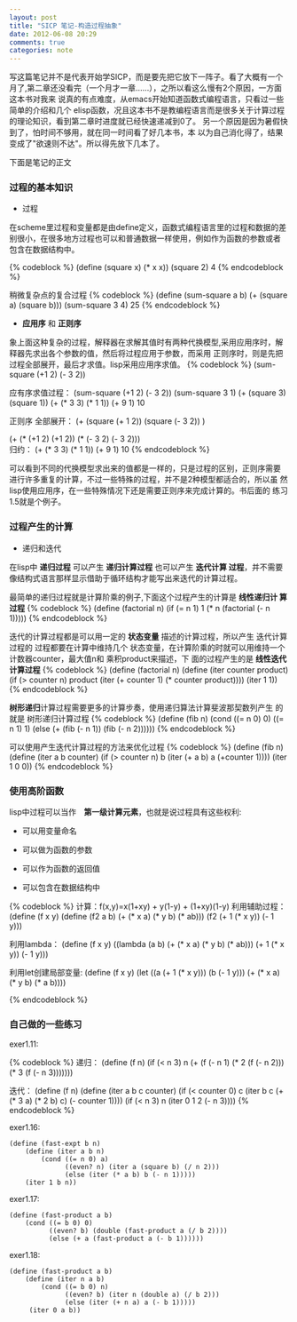 ```yaml
---
layout: post
title: "SICP 笔记-构造过程抽象"
date: 2012-06-08 20:29
comments: true
categories: note
---
```


写这篇笔记并不是代表开始学SICP，而是要先把它放下一阵子。看了大概有一个
月了,第二章还没看完（一个月才一章……），之所以看这么慢有2个原因，一方面这本书对我来
说真的有点难度，从emacs开始知道函数式编程语言，只看过一些简单的介绍和几个
elisp函数，况且这本书不是教编程语言而是很多关于计算过程的理论知识，看到第二章时进度就已经快速递减到0了。
另一个原因是因为暑假快到了，怕时间不够用，就在同一时间看了好几本书，本
以为自己消化得了，结果变成了"欲速则不达"。所以得先放下几本了。

下面是笔记的正文
### 过程的基本知识

* 过程

在scheme里过程和变量都是由define定义，函数式编程语言里的过程和数据的差
别很小，在很多地方过程也可以和普通数据一样使用，例如作为函数的参数或者
包含在数据结构中。
<!--more-->
{% codeblock %}
(define (square x) (* x x))
(square 2)
4
{% endcodeblock %}

稍微复杂点的复合过程
{% codeblock %}
(define (sum-square a b) 
    (+ (square a) (square b)))
(sum-square 3 4)
25
{% endcodeblock %}

*  **应用序** 和 **正则序**

象上面这种复杂的过程，解释器在求解其值时有两种代换模型,采用应用序时，解释器先求出各个参数的值，然后将过程应用于参数，而采用
正则序时，则是先把过程全部展开，最后才求值。lisp采用应用序求值。
{% codeblock %}
(sum-square (+1 2) (- 3 2))

应有序求值过程：
(sum-square (+1 2) (- 3 2))
(sum-square 3 1)
(+ (square 3) (square 1))
(+ (* 3 3) (* 1 1))
(+ 9 1)
10

正则序
全部展开：
(+   (square  (+ 1 2))    (square  (- 3 2)) )
    
(+   (* (+1 2) (+1 2))    (* (- 3 2) (- 3 2)))    
归约：
(+ (* 3 3) (* 1 1))
(+ 9 1)
10
{% endcodeblock %}

可以看到不同的代换模型求出来的值都是一样的，只是过程的区别，正则序需要
进行许多重复的计算，不过一些特殊的过程，并不是2种模型都适合的，所以虽
然lisp使用应用序，在一些特殊情况下还是需要正则序来完成计算的。书后面的
练习1.5就是个例子。

### 过程产生的计算
* 递归和迭代
 
 在lisp中 **递归过程** 可以产生 **递归计算过程** 也可以产生 **迭代计算
 过程**，并不需要像结构式语言那样显示借助于循环结构才能写出来迭代的计算过程。
 
 最简单的递归过程就是计算阶乘的例子,下面这个过程产生的计算是 **线性递归计
 算过程** 
 {% codeblock %}
 (define (factorial n)
     (if (= n 1)
         1
         (* n (factorial (- n 1)))))
 {% endcodeblock %}
 
 迭代的计算过程都是可以用一定的 **状态变量** 描述的计算过程，所以产生
 迭代计算过程的 过程都要在计算中维持几个 状态变量，在计算阶乘的时就可以用维持一个 计数器counter，最大值n和 乘积product来描述，下
 面的过程产生的是 **线性迭代计算过程**
 {% codeblock %}
 (define (factorial n)
     (define (iter counter product)
         (if (> counter n)
             product
             (iter (+ counter 1) (* counter product))))
     (iter 1 1))
 {% endcodeblock %}
 
 **树形递归**计算过程需要更多的计算步奏，使用递归算法计算斐波那契数列产生
 的就是 树形递归计算过程
 {% codeblock %}
 (define (fib n)
    (cond ((= n 0) 0)
          ((= n 1) 1)
          (else (+ (fib (- n 1))
                   (fib (- n 2))))))
 {% endcodeblock %}
 
 可以使用产生迭代计算过程的方法来优化过程
 {% codeblock %}
(define (fib n)
    (define (iter a b counter) 
        (if (> counter n)
            b
            (iter (+ a b) a (+counter 1))))
    (iter 1 0 0))
 {% endcodeblock %}

### 使用高阶函数
lisp中过程可以当作　**第一级计算元素**，也就是说过程具有这些权利:

* 可以用变量命名

* 可以做为函数的参数

* 可以作为函数的返回值

* 可以包含在数据结构中

 {% codeblock %}
 计算：f(x,y)=x(1+xy) + y(1-y) + (1+xy)(1-y)
 利用辅助过程：
 (define (f x y)
     (define (f2 a b)
         (+ (* x a)
             (* y b)
              (* ab)))
     (f2 (+ 1 (* x y))
         (- 1 y)))
         
 利用lambda：
 (define (f x y)
     ((lambda (a b)
         (+ (* x a)
             (* y b)
             (* ab)))
         (+ 1 (* x y))
         (- 1 y)))
         
 利用let创建局部变量:
 (define (f x y)
     (let ((a (+ 1 (* x y)))
          (b (- 1 y)))
          (+ (* x a) 
              (* y b) 
              (* a b))))
 
 {% endcodeblock %}

### 自己做的一些练习
exer1.11: 

{% codeblock %}
递归：
(define (f n)
    (if (< n 3)
        n
        (+ (f (- n 1)
            (* 2 (f (- n 2)))
            (* 3 (f (- n 3)))))))

迭代：
(define (f n)
    (define (iter a b c counter)
        (if (< counter 0)
            c 
            (iter b c (+ (* 3 a)
                          (* 2 b)
                          c) (- counter 1))))
    (if (< n 3)
        n
        (iter 0 1 2 (- n 3))))
{% endcodeblock %}

exer1.16:
```
(define (fast-expt b n)
    (define (iter a b n)
        (cond ((= n 0) a)
              ((even? n) (iter a (square b) (/ n 2)))
              (else (iter (* a b) b (- n 1)))))
    (iter 1 b n))
```             
exer1.17:
```
(define (fast-product a b)
    (cond ((= b 0) 0)
          ((even? b) (double (fast-product a (/ b 2))))
          (else (+ a (fast-product a (- b 1))))))
```           
exer1.18:
```
(define (fast-product a b)
    (define (iter n a b)
        (cond ((= b 0) n)
              ((even? b) (iter n (double a) (/ b 2)))
              (else (iter (+ n a) a (- b 1)))))
     (iter 0 a b))
```
